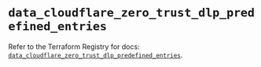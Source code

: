 # `data_cloudflare_zero_trust_dlp_predefined_entries`

Refer to the Terraform Registry for docs: [`data_cloudflare_zero_trust_dlp_predefined_entries`](https://registry.terraform.io/providers/cloudflare/cloudflare/5.11.0/docs/data-sources/zero_trust_dlp_predefined_entries).
